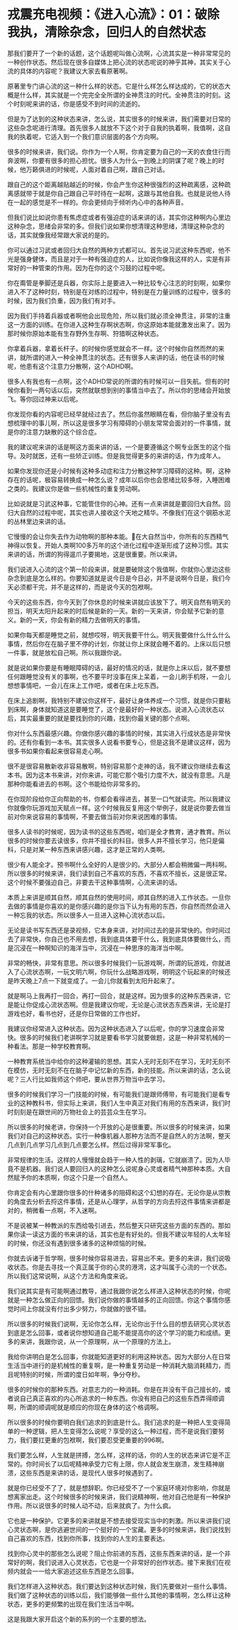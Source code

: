 # 戎震充电视频：《进入心流》：01：破除我执，清除杂念，回归人的自然状态

那我们要开了一个新的话题，这个话题呢叫做心流啊，心流其实是一种非常常见的一种创作状态。然后现在很多自媒体上把心流的状态呢说的神乎其神，其实关于心流的具体的内容呢？我建议大家去看原著啊。

原著里专门讲心流的这一种什么样的状态。它是什么样怎么样达成的，它的状态大概是什么样，其实就是一个完完全全所谓的全神贯注的时代。全神贯注的时刻。这个时刻呢来讲的话，你是感受不到时间的流逝的。

但是为了达到的这种状态来讲，怎么说，其实很多的时候来讲，我们需要对日常的这些杂念呢进行清理。首先很多人就放不下这个对于自我的执着啊，我值啊，这自我的执着呢，它适入到一个我们意识层面的各个方向啊。

很多的时候来讲，我们说。你作为一个人啊，你肯定要为自己的一天的衣食住行而奔波啊，你要有很多的担心担忧。很多人为什么一到晚上的阴谋了呢？晚上的时候，他万籁俱进的时候呢，人面对着自己啊，跟自己对话。

跟自己的这个距离越贴越近的时候，你会产生你这种很强烈的这种疏离感，这种疏离感就带于就是你自己跟自己平时待在一起啊，这跟与其他自我。也就是说他人待在一起的感觉是不一样的。你会更倾向于倾听内心中的各种声音。

但我们说比如说你患有焦虑症或者有强迫症的话来讲的话，其实你这种啊内心里边这种杂念，思绪会非常的多。但我们说如果你想清理这种思绪，清理这种杂念的话，其实就像我经常跟大家说的是的。

你可以通过习武或者回归大自然的两种方式都可以。首先说习武这种东西呢，他不光是强身健体，而且是对于一种有强迫症的人，比如说你像我这样的人，实是有非常好的一种管束的作用。因为在你的这个习鼓的过程中呢。

你在甭管是拳脚还是兵器，你实际上是要进入一种比较专心注志的时刻啊，如果你进入不了这种时刻，特别是在对练的过程中，特别是在力量训练的过程中，很多的时候，因为我们负重，因为我们有对手。

因为我们手持着兵器或者啊他会出现危险，所以我们就必须全神贯注，非常的注重这一方面的训练。在你进入这种生存啊状态啊，你这原始本能就激发出来了。因为那时候你原始本能有生存野外生存啊、狩猎啊这种状态。

你拿着兵器，拿着长杆子。的时候你感觉就会不一样。这个时候你自然而然的来讲，就所谓的进入一种全神贯注的状态。还有很多人来讲的话，他在读书的时候呢，他患有这个注意力分散啊，这个ADHD啊。

很多人有我也有一点啊，这个ADHD常说的所谓的有时候可以一目失航。但有的时候你看到一两句话以后，突然就联想到别的事情当中去了。所以你的思绪会开始放飞。等你回过神来以后呢。

你发现你看的内容呢已经早就经过去了。然后你虽然眼睛在看，但你脑子里没有去想梳理中的事儿啊，所以这是很多学习有障碍的小朋友常常会面对的一件事情，就是你的注意力缺散的这个综合症。

我的建议呢来讲的话是啊这方面来讲的话，一个是要遵循这个啊专业医生的这个指导。及时就医，还有一些矫正训练。但是我觉得更多的来讲的话，作为成年人。

如果你发现你还是小时候有这种多动症和注力分散这种学习障碍的这种。啊，这种存在的话呢，极容易转换成一种怎么说？成年以后你也会思绪比较多呀，入睡困难之类的。我建议你是做一些机械性的重复劳动啊。

比如说就是习武这种事，它能管住你的心神。还有一点来讲就是要回归大自然。回归大自然的过程中呢，其实也讲人接收这个天地之精华。不像我们在这个钢筋水泥的丛林里边来讲的话。

它慢慢的会让你失去作为动物啊的那种本能。🤧在大自然当中，你所有的东西精气神得以恢复。开始人类啊100多万年的这个进化过程中逐渐形成了这种习惯。其实来讲的话，所谓的狗得遛爪子要揭地，这是很重要。所以来讲。

我们说进入心流的这个第一阶段来讲，就是要破除这个我值啊，你就你心里边这些杂念到底是怎么样的。你要知道就是说今日是今日必，并不是说啊今日是，我们今天必须都干完，并不是这样的，而是说今天的包袱啊。

今天的这些东西，你今天到了你休息的时候来讲就应该放下了。明天自然有明天的担当，明天太阳升起来的时后候是新的一天。新的一天来讲，你会赋予它新的意义。新的一天，你会有新的精力去做明天的事情。

如果你每天都是睡觉之前，就想哎呀，明天我要干什么。明天我要做什么什么什么事情，然后你在在脑子里不停的计划，你就让你上床就会睡不着的。上床以后只想一件事，就是放松自己啊。所以我跟你说。

就是说如果你要是有睡眠障碍的话，最好的情况的话，就是你上床以后，就不要想任何跟睡觉没有关的事啊，也不要平时没事在床上呆着，一会儿刷手机呀，一会儿想想事情吧，一会儿在床上工作吧，或者在床上吃东西。

在床上追剧啊，我特别不建议你这样干，最好让身体养成一个习惯，就是你只要粘到床啊，身体就知道这是要睡觉了，这个是最好的一种状态。说进入心流状态以后，其实最重要的就是要找到你的兴趣，找到你最关键的那个点啊。

你对什么东西最感兴趣。你做你感兴趣的事情的时候，其实进入行成状态是非常快的。还有你看到一本书。其实很多人说看书要专心，但是这我不是建议这样，因为很多书如果你看起来很容易走心啊。

很不是很容易散新收非容易散啊，特别容易那个走神的话，我不建议你继续去看这本书。因为这本书来讲，对你来讲，可能它那个吸引力度不大，就没有意思。凡是那种你能看进去的书啊。这个书能给你非常多的。

在你现阶段给你正向帮助的书，你都会看得进去，甚至一口气就读完。所以我建议你就像你玩游戏加天赋点一样。这个时候我反复用这个举例子，就是说你要去做当前对你来说容易的事情啊，不要去做当前对你来说困难的事情。

很多人读书的时候呢，因为读书的这些东西呢，咱们是全才教育，通才教育。所以很多的时候你要去读很多，你并不擅长的科目。很多人并不擅长学习，他只是偏科，只是对某一种东西来讲感兴趣，这才是正常的人类啊。

很少有人能全才。预书啊什么全好的人是很少的。大部分人都会稍微偏一两科啊。所以很多的时候来讲，我们读到自己不喜欢的东西，不喜欢不擅长，这是很正常。这个时候不要强迫自己，非要去干这种事情啊，心流来讲的话。

本质上来讲是顺其自然，顺其自然的使用时间，顺其自然的进入工作状态。一旦你去做的事情是你喜欢的是你感兴趣的是你当下认为有用的东西，你自然而然会进入一种忘我的状态。所以很多人一旦进入这种心流状态以后。

无论是读书写东西还是录视频，它本身来讲，对时间过去的是非常快的。你时间过去了非常快，你自己也不用去想，我到底具体要干什么，我到底具体要做什么，而是沉浸在一种啊知识的海洋当中，沉浸在一种思序的海洋当中啊。

非常的畅快，非常有意思。所以很多时候我们一玩游戏啊，所谓的玩游戏，你就进入了心流状态啊，一玩文明六啊，你玩什么战略游戏啊，明明这个玩起来的时候还是昨天晚上7点一下就变成了。一会儿你就看到太阳升起来了。

就是啊马上我再打一回合，再打一回合，就是这样。因为很多的这种东西来讲，它是能让你促成心流状态啊。但是我建议你呢，无论是心流状态东西来讲，无论是打游戏也好，看书也好，还是你日常做的工作也好。

我建议你经常进入这种状态。因为这种状态进入了以后呢，你的学习速度会非常快。很多的时候我们老讲啊学习就是要看书学习就要做题，这是一种非常机械的一种看法。那是一种学校教育啊。

一种教育系统当中给你的这种灌输的思想。其实人无时无刻不在学习，无时无刻不在模仿，无时无刻不在在脑子中记忆新的东西，新的技能。所以来讲的话，怎么说呢？三人行比如我师这个师吧，要从世界万物当中去学习。

很多的时候我们学习一门技能的时候，有可能我们是跟师傅带，有可能我们是看专业的这种教科书，但实际上来讲，我们人生中真正对我们有用的东西来讲，我们时时刻刻是在跟世间的万物社会上的芸芸众生在学习。

所以很多的时候老讲，你保持一个开放的心是很重要。所以很多的时候来讲，如果我们对自己的这种状态。实行一种像机器人那种方法而不是自然人的方法啊，整天几点到几点学习几点到几点要怎么样。然后过得非常军事化。

非常规律的生活。这样的人慢慢就会趋于一种人性的剥璃，它就崩溃了。因为人毕竟不是机器。我们说人要回归人的这种怎么说呢身心灵或者精气神那种本质。大自然赋予你的本质啊，你这个只是一个自然人。

你肯定会有内心里跟你很多的什种诸多的阻碍和这个幻想的存在。无论你是从宗教的角度去分析去捋这件事情，还是从心理学，从哲学的方向去捋这件事情来讲都是对的，稍微看一点啊，不入迷啊。

不是说被某一种教派的东西给吸引进去，然后整天只研究这些方面的东西的。那如果你读一读这方面的书来讲的话，其实也是有好处的。但我不建议年轻的人太年轻的时候，你还没有遇到很多诸多的这种烦恼的时候。

你就去诉诸于哲学啊，很多时候你容易进去，容易出不来。更多的来讲，我们说吸收状态。你是去寻找一个真正属于你的心灵的港湾，这才叫属于心流的一个状态。所以我们这常说啊，从这个方法和角度来说。

我们说其实是有可能啊通过教导，通过我跟你说怎么样进入这种状态的时候，你呢就是一种怎么做正向的回馈。我们说你做的事情越多的正向回馈。你这个事情你感觉时间上你就没有付出多少努力，你就做的很不错。

所以很多的时候我们说啊，无论你怎么样，无论你出于什么目的想去研究心灵状态到底是怎么回事，或者说你想知道自己能不能提高你的这个学习的能力和成绩。更多的来讲，我跟你说，从一个原理啊，从一个原理的方法上。

我给你讲明白是怎么回事，你就能知道更好的利用这种状态。因为大部分人在日常生活当中进行的是机械性的重复啊，是一种重复劳动是一种消耗大脑消耗精力，而且呢特别的时候，所谓的度日如年啊，争分夺秒。

很多的时候你的那种东西。对意志力的一种消耗。你是在并没有干自己擅长的，或者说自己真正喜欢的内心所追求的一种东西。你没有把自己的这些东西弄得顺调啊，所谓的顺调呢就是顺应的你现在身体的这个格调啊。

所以很多的时候你要明白我们追求的到底是什么。我们追求的是一种把人生变得简单的一种逻辑，把人生变得怎么说呢？享受的这么一种过程，而不是说我们要努力，我们要扛更重的包袱啊，我们要忍受更重要的996啊。

我们要怎么样，人生就是拼搏，怎么样，这样的话，你的人生的状态来讲它是不正常的。你时间长了以后呢精神承受力它有上限，你人就会发生崩溃，发生精神崩溃，这些东西是来讲的话，是现代人很多时候遇到了。

就是你已经受不了了，就是想辞职。你已经受不了一个家庭环境对你影响，你就是想离家出走。这个时候很多的时候来讲，我们说精神啊，他对自己他是有一种保护作用。所以说很多的时候人动不动，后来就疯了。为什么疯。

它也是一种保护。它更多的来讲就是不想去接受现实当中的刺激。所以来讲我们说心灵状态啊，是你逃避世间的一个挺好的一个宝藏。更多的时候来讲，我们说找到自己喜欢的东西，找到你所事，找到你的人生的主要表达。

找到你心灵中的那些怎么说呢？阻止你前进的东西，这些东西来讲的话，是一个非常好的啊，我们说进入心灵状态，它也是一个非常好的创作状态。接下来我们在视频内就会一一给大家追述这些东西是怎么回事。

我们怎样进入这种状态。我们要达到这种状态时候，我们先要做对一些什么事情。我们做了这种状态的训练以后，我们能够做一些什么其他的事情啊，怎么样让这种状态，更多的更频繁的出现在我们生活当中啊。

这是我跟大家开启这个新的系列的一个主要的想法。